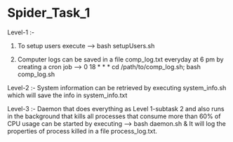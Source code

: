 # Spider_Task_1

Level-1 :- 
1) To setup users execute --> bash setupUsers.sh

2) Computer logs can be saved in a file comp_log.txt everyday at 6 pm by creating a cron job --> 0 18 * * * cd /path/to/comp_log.sh; bash comp_log.sh

Level-2 :- 
System information can be retrieved by executing system_info.sh which will save the info in system_info.txt

Level-3 :-
Daemon that does everything as Level 1-subtask 2 and also runs in the background that kills all processes that consume more than 60% of CPU usage can be started by executing --> bash daemon.sh &
It will log the properties of process killed in a file process_log.txt.
